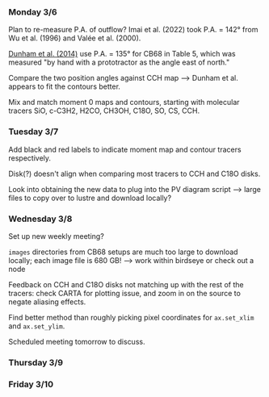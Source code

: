 ### Monday 3/6

Plan to re-measure P.A. of outflow? Imai et al. (2022) took P.A. = 142° from Wu et al. (1996) and Valée et al. (2000). 

[Dunham et al. (2014)](https://ui.adsabs.harvard.edu/abs/2014ApJ...783...29D/abstract) use P.A. = 135° for CB68 in Table 5, which was measured "by hand with a prototractor as the angle east of north." 

Compare the two position angles against CCH map --> Dunham et al. appears to fit the contours better.

Mix and match moment 0 maps and contours, starting with molecular tracers SiO, c-C3H2, H2CO, CH3OH, C18O, SO, CS, CCH. 

### Tuesday 3/7

Add black and red labels to indicate moment map and contour tracers respectively.

Disk(?) doesn't align when comparing most tracers to CCH and C18O disks. 

Look into obtaining the new data to plug into the PV diagram script --> large files to copy over to lustre and download locally? 

### Wednesday 3/8

Set up new weekly meeting? 

`images` directories from CB68 setups are much too large to download locally; each image file is 680 GB! --> work within birdseye or check out a node

Feedback on CCH and C18O disks not matching up with the rest of the tracers: check CARTA for plotting issue, and zoom in on the source to negate aliasing effects. 

Find better method than roughly picking pixel coordinates for `ax.set_xlim` and `ax.set_ylim`.

Scheduled meeting tomorrow to discuss. 

### Thursday 3/9



### Friday 3/10

